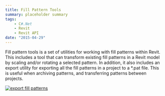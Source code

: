 ```yaml
---
title: Fill Pattern Tools
summary: placeholder summary
tags:
    - C#.Net
    - Revit
    - Revit API
date: "2015-04-29"
---
```


Fill pattern tools is a set of utilities for working with fill patterns within Revit. This includes a tool that can transform existing fill patterns in a Revit model by scaling and/or rotating a selected pattern. In addition, it also includes an export utility for exporting all the fill patterns in a project to a \*.pat file. This is useful when archiving patterns, and transferring patterns between projects.

[![export fill patterns](http://www.ericanastas.com/wp-content/uploads/2015/04/export-fill-patterns-636x683.png)](export-fill-patterns.png)
